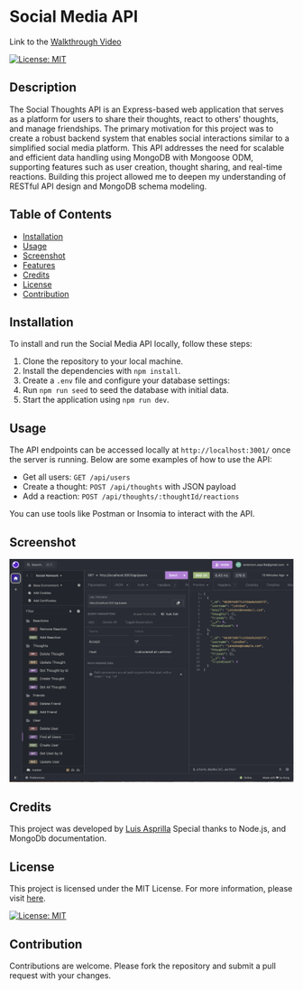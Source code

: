 # Social Media API

Link to the [Walkthrough Video](https://drive.google.com/file/d/1wZF5GkJs0YinsTUFZy6Az8Ad-AIf9-hy/view?usp=drive_link)

[![License: MIT](https://img.shields.io/badge/License-MIT-yellow.svg)](https://opensource.org/licenses/MIT)

## Description

The Social Thoughts API is an Express-based web application that serves as a platform for users to share their thoughts, react to others' thoughts, and manage friendships. The primary motivation for this project was to create a robust backend system that enables social interactions similar to a simplified social media platform. This API addresses the need for scalable and efficient data handling using MongoDB with Mongoose ODM, supporting features such as user creation, thought sharing, and real-time reactions. Building this project allowed me to deepen my understanding of RESTful API design and MongoDB schema modeling.

## Table of Contents

- [Installation](#installation)
- [Usage](#usage)
- [Screenshot](#screenshot)
- [Features](#features)
- [Credits](#credits)
- [License](#license)
- [Contribution](#contribution)

## Installation

To install and run the Social Media API locally, follow these steps:

1. Clone the repository to your local machine.
2. Install the dependencies with `npm install`.
3. Create a `.env` file and configure your database settings:
4. Run `npm run seed` to seed the database with initial data.
5. Start the application using `npm run dev`.

## Usage

The API endpoints can be accessed locally at `http://localhost:3001/` once the server is running. Below are some examples of how to use the API:

* Get all users: `GET /api/users`
* Create a thought: `POST /api/thoughts` with JSON payload
* Add a reaction: `POST /api/thoughts/:thoughtId/reactions`

You can use tools like Postman or Insomia to interact with the API.

## Screenshot
![Screenshot](/utils/Screenshot.png)

## Credits

This project was developed by [Luis Asprilla](https://www.linkedin.com/in/andersonasprilla/) Special thanks to Node.js, and MongoDb documentation.

## License
This project is licensed under the MIT License. For more information, please visit [here](https://opensource.org/licenses/MIT).

[![License: MIT](https://img.shields.io/badge/License-MIT-yellow.svg)](https://opensource.org/licenses/MIT)

## Contribution

Contributions are welcome. Please fork the repository and submit a pull request with your changes.

